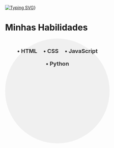 [![Typing SVG](https://readme-typing-svg.herokuapp.com?font=Fira+Code&pause=1000&width=435&lines=ola+bem+vindo+ao+meu+github)](https://git.io/typing-svg)}

# Minhas Habilidades
<div align="center" style="width: 300px; height: 300px; border-radius: 50%; background-color: #f0f0f0; padding: 20px;">
  <ul style="list-style: none; padding: 0; margin: 0; display: flex; flex-wrap: wrap; justify-content: center;">
    <li style="margin: 10px; font-size: 18px; font-weight: bold; color: #333;">• HTML</li>
    <li style="margin: 10px; font-size: 18px; font-weight: bold; color: #333;">• CSS</li>
    <li style="margin: 10px; font-size: 18px; font-weight: bold; color: #333;">• JavaScript</li>
    <li style="margin: 10px; font-size: 18px; font-weight: bold; color: #333;">• Python</li>
    <!-- Adicione suas habilidades aqui -->
  </ul>
</div>
